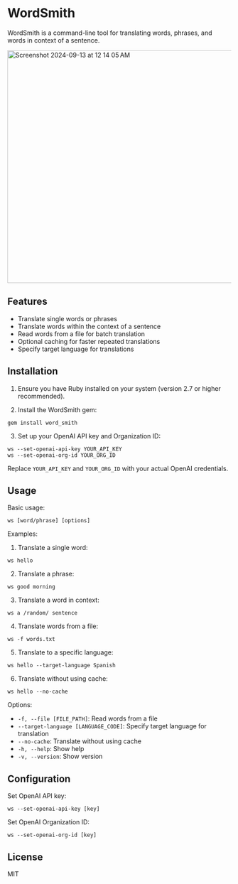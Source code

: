 # WordSmith

WordSmith is a command-line tool for translating words, phrases, and words in context of a sentence.

<img width="524" alt="Screenshot 2024-09-13 at 12 14 05 AM" src="https://github.com/user-attachments/assets/a18514b5-044d-474e-98ad-9cb814ada8e9">

## Features

- Translate single words or phrases
- Translate words within the context of a sentence
- Read words from a file for batch translation
- Optional caching for faster repeated translations
- Specify target language for translations

## Installation

1. Ensure you have Ruby installed on your system (version 2.7 or higher recommended).

2. Install the WordSmith gem:

```
gem install word_smith
```

3. Set up your OpenAI API key and Organization ID:

```
ws --set-openai-api-key YOUR_API_KEY
ws --set-openai-org-id YOUR_ORG_ID
```

Replace `YOUR_API_KEY` and `YOUR_ORG_ID` with your actual OpenAI credentials.

## Usage

Basic usage:

```
ws [word/phrase] [options]
```

Examples:

1. Translate a single word:

```
ws hello
```

2. Translate a phrase:

```
ws good morning
```

3. Translate a word in context:

```
ws a /random/ sentence
```

4. Translate words from a file:

```
ws -f words.txt
```

5. Translate to a specific language:

```
ws hello --target-language Spanish
```

6. Translate without using cache:

```
ws hello --no-cache
```

Options:

- `-f, --file [FILE_PATH]`: Read words from a file
- `--target-language [LANGUAGE_CODE]`: Specify target language for translation
- `--no-cache`: Translate without using cache
- `-h, --help`: Show help
- `-v, --version`: Show version

## Configuration

Set OpenAI API key:

```
ws --set-openai-api-key [key]
```

Set OpenAI Organization ID:

```
ws --set-openai-org-id [key]
```

## License

MIT
